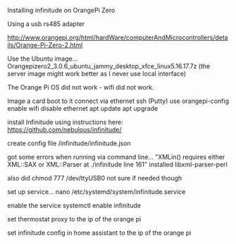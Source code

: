 Installing infinitude on OrangePi Zero

Using a usb rs485 adapter

http://www.orangepi.org/html/hardWare/computerAndMicrocontrollers/details/Orange-Pi-Zero-2.html

Use the Ubuntu image...
Orangepizero2_3.0.6_ubuntu_jammy_desktop_xfce_linux5.16.17.7z
(the server image might work better as I never use local interface)

The Orange Pi OS did not work - wifi did not work.

Image a card
boot to it
connect via ethernet ssh (Putty)
use orangepi-config
  enable wifi
  disable ethernet
apt update
apt upgrade

install Infinitude using instructions here:
https://github.com/nebulous/infinitude/

create config file /infinitude/infinitude.json 

got some errors when running via command line...
"XMLin() requires either XML::SAX or XML::Parser at ./infinitude line 161"
installed libxml-parser-perl

also did 
chmod 777 /dev/ttyUSB0
not sure if needed though

set up service...
nano /etc/systemd/system/infinitude.service

enable the service
systemctl enable infinitude

set thermostat proxy to the ip of the orange pi

set infinitude config in home assistant to the ip of the orange pi
